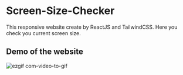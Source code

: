 # Screen-Size-Checker
This responsive website create by ReactJS and TailwindCSS. Here you check you current screen size.

## Demo of the website



![ezgif com-video-to-gif](https://github.com/subham-paul/Screen-Size-Checker/assets/52645265/24ee18be-2444-424a-8ae4-58c463bd87de)
